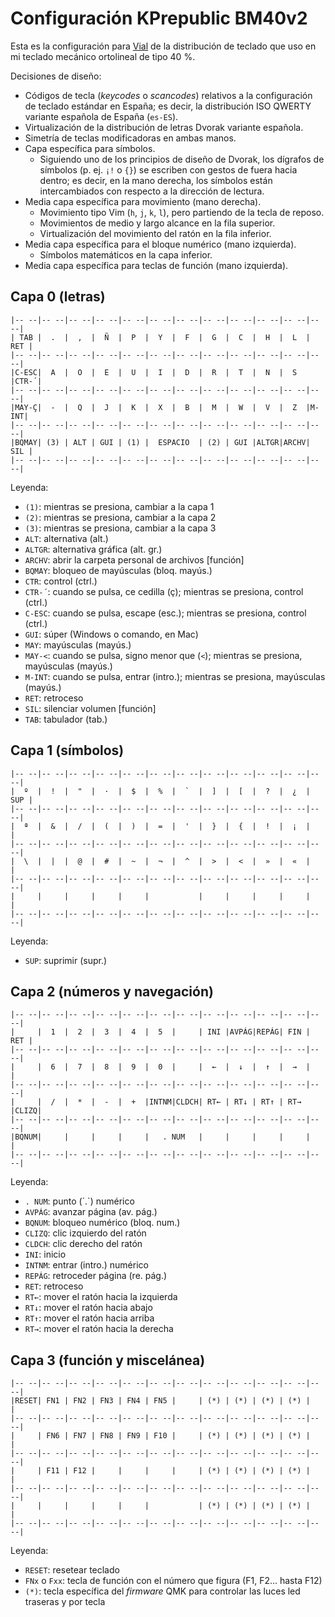 Configuración KPrepublic BM40v2
===

Esta es la configuración para [Vial](https://get.vial.today) de la distribución de teclado que uso en mi teclado mecánico ortolineal de tipo 40 %.

Decisiones de diseño:

- Códigos de tecla (_keycodes_ o _scancodes_) relativos a la configuración de teclado estándar en España; es decir, la distribución ISO QWERTY variante española de España (`es-ES`).
- Virtualización de la distribución de letras Dvorak variante española.
- Simetría de teclas modificadoras en ambas manos.
- Capa específica para símbolos.
  - Siguiendo uno de los principios de diseño de Dvorak, los dígrafos de símbolos (p. ej. `¡!` o `{}`) se escriben con gestos de fuera hacia dentro; es decir, en la mano derecha, los símbolos están intercambiados con respecto a la dirección de lectura.
- Media capa específica para movimiento (mano derecha).
  - Movimiento tipo Vim (`h`, `j`, `k`, `l`), pero partiendo de la tecla de reposo.
  - Movimientos de medio y largo alcance  en la fila superior.
  - Virtualización del movimiento del ratón en la fila inferior.
- Media capa específica para el bloque numérico (mano izquierda).
  - Símbolos matemáticos en la capa inferior.
- Media capa específica para teclas de función (mano izquierda).


Capa 0 (letras)
---

```
|-- --|-- --|-- --|-- --|-- --|-- --|-- --|-- --|-- --|-- --|-- --|-- --|
| TAB |  .  |  ,  |  Ñ  |  P  |  Y  |  F  |  G  |  C  |  H  |  L  | RET |
|-- --|-- --|-- --|-- --|-- --|-- --|-- --|-- --|-- --|-- --|-- --|-- --|
|C-ESC|  A  |  O  |  E  |  U  |  I  |  D  |  R  |  T  |  N  |  S  |CTR-´|
|-- --|-- --|-- --|-- --|-- --|-- --|-- --|-- --|-- --|-- --|-- --|-- --|
|MAY-Ç|  -  |  Q  |  J  |  K  |  X  |  B  |  M  |  W  |  V  |  Z  |M-INT|
|-- --|-- --|-- --|-- --|-- --|-- --|-- --|-- --|-- --|-- --|-- --|-- --|
|BQMAY| (3) | ALT | GUI | (1) |  ESPACIO  | (2) | GUI |ALTGR|ARCHV| SIL |
|-- --|-- --|-- --|-- --|-- --|-- --|-- --|-- --|-- --|-- --|-- --|-- --|
```

Leyenda:

- `(1)`: mientras se presiona, cambiar a la capa 1
- `(2)`: mientras se presiona, cambiar a la capa 2
- `(3)`: mientras se presiona, cambiar a la capa 3
- `ALT`: alternativa (alt.)
- `ALTGR`: alternativa gráfica (alt. gr.)
- `ARCHV`: abrir la carpeta personal de archivos [función]
- `BQMAY`: bloqueo de mayúsculas (bloq. mayús.)
- `CTR`: control (ctrl.)
- `CTR-´`: cuando se pulsa, ce cedilla (ç); mientras se presiona, control (ctrl.)
- `C-ESC`:  cuando se pulsa, escape (esc.); mientras se presiona, control (ctrl.)
- `GUI`: súper (Windows o comando, en Mac)
- `MAY`: mayúsculas (mayús.)
- `MAY-<`: cuando se pulsa, signo menor que (`<`); mientras se presiona, mayúsculas (mayús.)
- `M-INT`: cuando se pulsa, entrar (intro.); mientras se presiona, mayúsculas (mayús.)
- `RET`: retroceso
- `SIL`: silenciar volumen [función]
- `TAB`: tabulador (tab.)

Capa 1 (símbolos)
------------------

```
|-- --|-- --|-- --|-- --|-- --|-- --|-- --|-- --|-- --|-- --|-- --|-- --|
|  º  |  !  |  "  |  ·  |  $  |  %  |  `  |  ]  |  [  |  ?  |  ¿  | SUP |
|-- --|-- --|-- --|-- --|-- --|-- --|-- --|-- --|-- --|-- --|-- --|-- --|
|  ª  |  &  |  /  |  (  |  )  |  =  |  '  |  }  |  {  |  !  |  ¡  |     |
|-- --|-- --|-- --|-- --|-- --|-- --|-- --|-- --|-- --|-- --|-- --|-- --|
|  \  |  |  |  @  |  #  |  ~  |  ¬  |  ^  |  >  |  <  |  »  |  «  |     |
|-- --|-- --|-- --|-- --|-- --|-- --|-- --|-- --|-- --|-- --|-- --|-- --|
|     |     |     |     |     |           |     |     |     |     |     |
|-- --|-- --|-- --|-- --|-- --|-- --|-- --|-- --|-- --|-- --|-- --|-- --|
```

Leyenda:

- `SUP`: suprimir (supr.)

Capa 2 (números y navegación)
---

```
|-- --|-- --|-- --|-- --|-- --|-- --|-- --|-- --|-- --|-- --|-- --|-- --|
|     |  1  |  2  |  3  |  4  |  5  |     | INI |AVPÁG|REPÁG| FIN | RET |
|-- --|-- --|-- --|-- --|-- --|-- --|-- --|-- --|-- --|-- --|-- --|-- --|
|     |  6  |  7  |  8  |  9  |  0  |     |  ←  |  ↓  |  ↑  |  →  |     |
|-- --|-- --|-- --|-- --|-- --|-- --|-- --|-- --|-- --|-- --|-- --|-- --|
|     |  /  |  *  |  -  |  +  |INTNM|CLDCH| RT← | RT↓ | RT↑ | RT→ |CLIZQ|
|-- --|-- --|-- --|-- --|-- --|-- --|-- --|-- --|-- --|-- --|-- --|-- --|
|BQNUM|     |     |     |     |   . NUM   |     |     |     |     |     |
|-- --|-- --|-- --|-- --|-- --|-- --|-- --|-- --|-- --|-- --|-- --|-- --|
```


Leyenda:

- `. NUM`: punto (´.`) numérico
- `AVPÁG`: avanzar página (av. pág.)
- `BQNUM`: bloqueo numérico (bloq. num.)
- `CLIZQ`: clic izquierdo del ratón
- `CLDCH`: clic derecho del ratón
- `INI`: inicio
- `INTNM`: entrar (intro.) numérico
- `REPÁG`: retroceder página (re. pág.)
- `RET`: retroceso
- `RT←`: mover el ratón hacia la izquierda
- `RT↓`: mover el ratón hacia abajo
- `RT↑`: mover el ratón hacia arriba
- `RT→`: mover el ratón hacia la derecha

Capa 3 (función y miscelánea)
---

```
|-- --|-- --|-- --|-- --|-- --|-- --|-- --|-- --|-- --|-- --|-- --|-- --|
|RESET| FN1 | FN2 | FN3 | FN4 | FN5 |     | (*) | (*) | (*) | (*) |     |
|-- --|-- --|-- --|-- --|-- --|-- --|-- --|-- --|-- --|-- --|-- --|-- --|
|     | FN6 | FN7 | FN8 | FN9 | F10 |     | (*) | (*) | (*) | (*) |     |
|-- --|-- --|-- --|-- --|-- --|-- --|-- --|-- --|-- --|-- --|-- --|-- --|
|     | F11 | F12 |     |     |     |     | (*) | (*) | (*) | (*) |     |
|-- --|-- --|-- --|-- --|-- --|-- --|-- --|-- --|-- --|-- --|-- --|-- --|
|     |     |     |     |     |           | (*) | (*) | (*) | (*) |     |
|-- --|-- --|-- --|-- --|-- --|-- --|-- --|-- --|-- --|-- --|-- --|-- --|
```


Leyenda:

- `RESET`: resetear teclado
- `FNx` o `Fxx`: tecla de función con el número que figura (F1, F2... hasta F12)
- `(*)`: tecla específica del _firmware_ QMK para controlar las luces led traseras y por tecla
